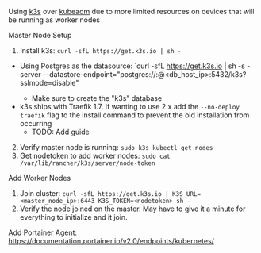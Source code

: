 Using [k3s](https://rancher.com/docs/k3s/latest/en/quick-start/#install-script) over [kubeadm](https://kubernetes.io/docs/setup/production-environment/tools/kubeadm/install-kubeadm/) due to more limited resources on devices that will be running as worker nodes

Master Node Setup

1. Install k3s: `curl -sfL https://get.k3s.io | sh -`
  * Using Postgres as the datasource: `curl -sfL https://get.k3s.io | sh -s - server   --datastore-endpoint="postgres://<user>:<pass>@<db_host_ip>:5432/k3s?sslmode=disable"
    * Make sure to create the "k3s" database
  * k3s ships with Traefik 1.7. If wanting to use 2.x add the `--no-deploy traefik` flag to the install command to prevent the old installation from occurring
    * TODO: Add guide
2. Verify master node is running: `sudo k3s kubectl get nodes`
3. Get nodetoken to add worker nodes: `sudo cat /var/lib/rancher/k3s/server/node-token`

Add Worker Nodes

1. Join cluster: `curl -sfL https://get.k3s.io | K3S_URL=<master_node_ip>:6443 K3S_TOKEN=<nodetoken> sh -`
2. Verify the node joined on the master. May have to give it a minute for everything to initialize and it join.

Add Portainer Agent: https://documentation.portainer.io/v2.0/endpoints/kubernetes/